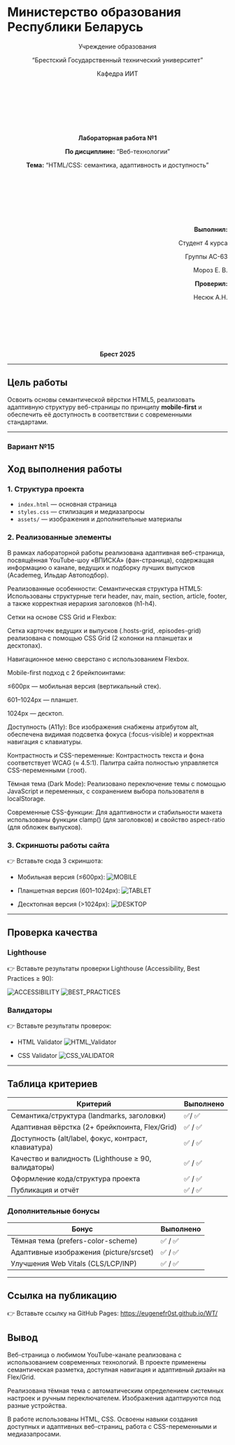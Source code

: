﻿# Министерство образования Республики Беларусь

<p align="center">Учреждение образования</p>
<p align="center">“Брестский Государственный технический университет”</p>
<p align="center">Кафедра ИИТ</p>
<br><br><br><br><br><br>
<p align="center"><strong>Лабораторная работа №1</strong></p>
<p align="center"><strong>По дисциплине:</strong> “Веб-технологии”</p>
<p align="center"><strong>Тема:</strong> “HTML/CSS: семантика, адаптивность и доступность”</p>
<br><br><br><br><br><br>
<p align="right"><strong>Выполнил:</strong></p>
<p align="right">Студент 4 курса</p>
<p align="right">Группы АС-63</p>
<p align="right">Мороз Е. В.</p>
<p align="right"><strong>Проверил:</strong></p>
<p align="right">Несюк А.Н.</p>
<br><br><br><br><br>
<p align="center"><strong>Брест 2025</strong></p>

---

## Цель работы

Освоить основы семантической вёрстки HTML5, реализовать адаптивную структуру веб-страницы по принципу **mobile-first** и обеспечить её доступность в соответствии с современными стандартами.

---

### Вариант №15

## Ход выполнения работы

### 1. Структура проекта

- `index.html` — основная страница
- `styles.css` — стилизация и медиазапросы
- `assets/` — изображения и дополнительные материалы

### 2. Реализованные элементы

В рамках лабораторной работы реализована адаптивная веб-страница, посвящённая YouTube-шоу «ВПИСКА» (фан-страница), содержащая информацию о канале, ведущих и подборку лучших выпусков (Academeg, Ильдар Автоподбор).

Реализованные особенности:
Семантическая структура HTML5: Использованы структурные теги header, nav, main, section, article, footer, а также корректная иерархия заголовков (h1-h4).

Сетки на основе CSS Grid и Flexbox:

Сетка карточек ведущих и выпусков (.hosts-grid, .episodes-grid) реализована с помощью CSS Grid (2 колонки на планшетах и десктопах).

Навигационное меню сверстано с использованием Flexbox.

Mobile-first подход с 2 брейкпоинтами:

≤600px — мобильная версия (вертикальный стек).

601–1024px — планшет.

1024px — десктоп.

Доступность (A11y): Все изображения снабжены атрибутом alt, обеспечена видимая подсветка фокуса (:focus-visible) и корректная навигация с клавиатуры.

Контрастность и CSS-переменные: Контрастность текста и фона соответствует WCAG (≈ 4.5:1). Палитра сайта полностью управляется CSS-переменными (:root).

Тёмная тема (Dark Mode): Реализовано переключение темы с помощью JavaScript и переменных, с сохранением выбора пользователя в localStorage.

Современные CSS-функции: Для адаптивности и стабильности макета использованы функции clamp() (для заголовков) и свойство aspect-ratio (для обложек выпусков).

### 3. Скриншоты работы сайта

👉 Вставьте сюда 3 скриншота:

- Мобильная версия (≤600px):
![MOBILE](img/mobile.png)

- Планшетная версия (601–1024px):
![TABLET](img/tablet.png)

- Десктопная версия (>1024px):
![DESKTOP](img/desktop.png)

---

## Проверка качества

### Lighthouse

👉 Вставьте результаты проверки Lighthouse (Accessibility, Best Practices ≥ 90):

![ACCESSIBILITY](img/lighthouse_accessibility.png)
![BEST_PRACTICES](img/lighthouse_best_practices.png)

### Валидаторы

👉 Вставьте результаты проверок:

- HTML Validator
![HTML_Validator](img/html_validator.png)

- CSS Validator
![CSS_VALIDATOR](img/css_validator.png)

---

## Таблица критериев

| Критерий                                | Выполнено |
|------------------------------------------|-----------|
| Семантика/структура (landmarks, заголовки) | ✅/ ✅ |
| Адаптивная вёрстка (2+ брейкпоинта, Flex/Grid) | ✅ / ✅ |
| Доступность (alt/label, фокус, контраст, клавиатура) | ✅ / ✅ |
| Качество и валидность (Lighthouse ≥ 90, валидаторы) | ✅ / ✅ |
| Оформление кода/структура проекта        | ✅ / ✅ |
| Публикация и отчёт                       | ✅ / ✅ |

### Дополнительные бонусы

| Бонус                                     | Выполнено |
|-------------------------------------------|-----------|
| Тёмная тема (prefers-color-scheme)        | ✅ / ✅ |
| Адаптивные изображения (picture/srcset)   | ✅ / ✅ |
| Улучшения Web Vitals (CLS/LCP/INP)        | ✅ / ✅ |

---

## Ссылка на публикацию

👉 Вставьте ссылку на GitHub Pages: https://eugenefr0st.github.io/WT/

## Вывод

Веб-страница о любимом YouTube-канале реализована с использованием современных технологий. В проекте применены семантическая разметка, доступная навигация и адаптивный дизайн на Flex/Grid.

Реализована тёмная тема с автоматическим определением системных настроек и ручным переключателем. Изображения адаптируются под разные устройства.

В работе использованы HTML, CSS. Освоены навыки создания доступных и адаптивных веб-страниц, работа с CSS-переменными и медиазапросами.
